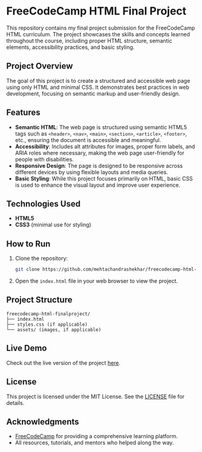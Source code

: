 # FreeCodeCamp HTML Final Project

This repository contains my final project submission for the FreeCodeCamp HTML curriculum. The project showcases the skills and concepts learned throughout the course, including proper HTML structure, semantic elements, accessibility practices, and basic styling.

## Project Overview

The goal of this project is to create a structured and accessible web page using only HTML and minimal CSS. It demonstrates best practices in web development, focusing on semantic markup and user-friendly design.

## Features

- **Semantic HTML**: The web page is structured using semantic HTML5 tags such as `<header>`, `<nav>`, `<main>`, `<section>`, `<article>`, `<footer>`, etc., ensuring the document is accessible and meaningful.
- **Accessibility**: Includes alt attributes for images, proper form labels, and ARIA roles where necessary, making the web page user-friendly for people with disabilities.
- **Responsive Design**: The page is designed to be responsive across different devices by using flexible layouts and media queries.
- **Basic Styling**: While this project focuses primarily on HTML, basic CSS is used to enhance the visual layout and improve user experience.

## Technologies Used

- **HTML5**
- **CSS3** (minimal use for styling)

## How to Run

1. Clone the repository:
   ```bash
   git clone https://github.com/mehtachandrashekhar/freecodecamp-html-finalproject.git
   ```
2. Open the `index.html` file in your web browser to view the project.

## Project Structure

```
freecodecamp-html-finalproject/
├── index.html
├── styles.css (if applicable)
└── assets/ (images, if applicable)
```

## Live Demo

Check out the live version of the project [here](#).

## License

This project is licensed under the MIT License. See the [LICENSE](LICENSE) file for details.

## Acknowledgments

- [FreeCodeCamp](https://www.freecodecamp.org/) for providing a comprehensive learning platform.
- All resources, tutorials, and mentors who helped along the way.
